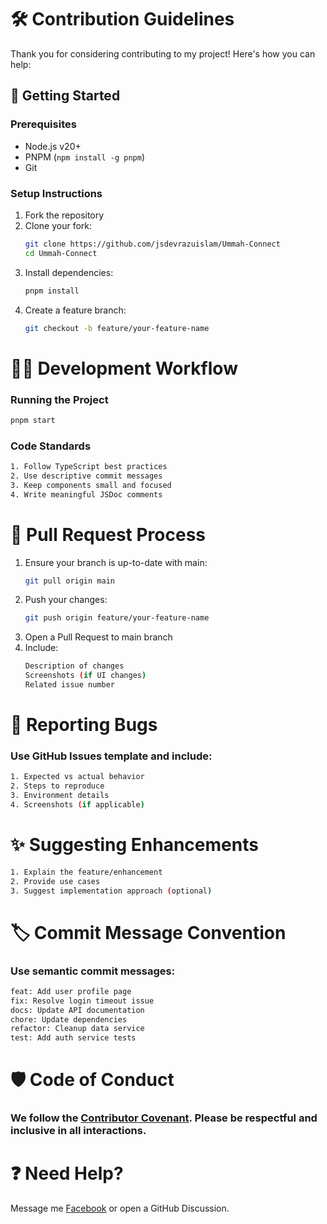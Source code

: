# 🛠️ Contribution Guidelines

Thank you for considering contributing to my project! Here's how you can help:

## 🚀 Getting Started

### Prerequisites
- Node.js v20+
- PNPM (`npm install -g pnpm`)
- Git

### Setup Instructions
1. Fork the repository
2. Clone your fork:
   ```bash
   git clone https://github.com/jsdevrazuislam/Ummah-Connect
   cd Ummah-Connect
3. Install dependencies:
   ```bash
   pnpm install
4. Create a feature branch:
   ```bash
   git checkout -b feature/your-feature-name
# 🧑‍💻 Development Workflow
### Running the Project
```bash
pnpm start
```
### Code Standards
```bash
1. Follow TypeScript best practices
2. Use descriptive commit messages
3. Keep components small and focused
4. Write meaningful JSDoc comments
```

# 📝 Pull Request Process
1. Ensure your branch is up-to-date with main:
   ```bash
   git pull origin main
   ```
2. Push your changes:
   ```bash
   git push origin feature/your-feature-name
   ```
3. Open a Pull Request to main branch
4. Include:
   ```bash
   Description of changes
   Screenshots (if UI changes)
   Related issue number
   ```

# 🐛 Reporting Bugs
### Use GitHub Issues template and include:
```bash
1. Expected vs actual behavior
2. Steps to reproduce
3. Environment details
4. Screenshots (if applicable)
```

# ✨ Suggesting Enhancements
```bash
1. Explain the feature/enhancement
2. Provide use cases
3. Suggest implementation approach (optional)
```
# 🏷️ Commit Message Convention
### Use semantic commit messages:
```bash
feat: Add user profile page
fix: Resolve login timeout issue
docs: Update API documentation
chore: Update dependencies
refactor: Cleanup data service
test: Add auth service tests
```
# 🛡️ Code of Conduct
### We follow the [Contributor Covenant](https://www.contributor-covenant.org/). Please be respectful and inclusive in all interactions.

# ❓ Need Help?
Message me [Facebook](https://www.facebook.com/profile.php?id=61575188523922) or open a GitHub Discussion.
